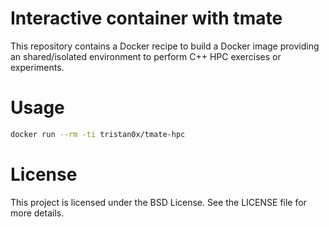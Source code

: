 # Interactive container with tmate

This repository contains a Docker recipe to build a Docker image
providing an shared/isolated environment to perform C++ HPC exercises or experiments.

# Usage

```bash
docker run --rm -ti tristan0x/tmate-hpc
```

# License

This project is licensed under the BSD License. See the LICENSE file for more details.
